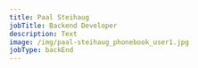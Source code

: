 ```yaml
---
title: Paal Steihaug
jobTitle: Backend Developer
description: Text
image: /img/paal-steihaug_phonebook_user1.jpg
jobType: backEnd
---
```


